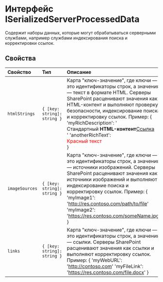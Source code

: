 # <a name="iserializedserverprocesseddata-interface"></a>Интерфейс ISerializedServerProcessedData







Содержит наборы данных, которые могут обрабатываться серверными службами, например службами индексирования поиска и корректировки ссылок.




## <a name="properties"></a>Свойства

| Свойство     | Тип   | Описание|
|:-------------|:-------|:-----------|
|`htmlStrings`      | `{ [key: string]: string }` | Карта "ключ-значение", где ключи — это идентификаторы строк, а значения — текст в формате HTML. Серверы SharePoint расценивают значения как HTML-контент и выполняют проверку безопасности, индексирование поиска и корректировку ссылок. Пример: { 'myRichDescription': '<div>Стандартный <b>HTML-контент</b><a href='http://somelink'>Ссылка</a></div>' 'anotherRichText': <div class='aClass'><span style='color:red'>Красный текст</div> } |
|`imageSources`      | `{ [key: string]: string }` | Карта "ключ-значение", где ключи — это идентификаторы строк, а значения — источники изображений. Серверы SharePoint расценивают значения как источники изображений и выполняют индексирование поиска и корректировку ссылок. Пример: { 'myImage1': 'http://res.contoso.com/path/to/file' 'myImage2': 'https://res.contoso.com/someName.jpg' } |
|`links`      | `{ [key: string]: string }` | Карта "ключ-значение", где ключи — это идентификаторы строк, а значения — ссылки. Серверы SharePoint расценивают значения как ссылки и выполняют корректировку ссылок. Пример: { 'myWebURL': 'http://contoso.com' 'myFileLink': 'https://res.contoso.com/file.docx' } |







